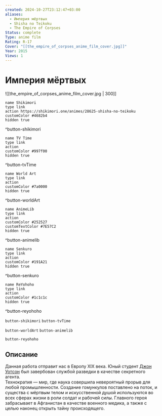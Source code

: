```yaml
---
created: 2024-10-27T23:12:47+03:00
aliases:
  - Империя мёртвых
  - Shisha no Teikoku
  - The Empire of Corpses
Status: complete
Type: anime film
Rating: R-17
Cover: "[[the_empire_of_corpses_anime_film_cover.jpg]]"
Year: 2015
Views: 1
---
```


# Империя мёртвых

![[the_empire_of_corpses_anime_film_cover.jpg | 300]]

```button
name Shikimori
type link
action https://shikimori.one/animes/28625-shisha-no-teikoku
customColor #4682b4
hidden true
```
^button-shikimori

```button
name TV Time
type link
action 
customColor #997f00
hidden true
```
^button-tvTime

```button
name World Art
type link
action 
customColor #7a0000
hidden true
```
^button-worldArt

```button
name AnimeLib
type link
action 
customColor #252527
customTextColor #7E57C2
hidden true
```
^button-animelib

```button
name Senkuro
type link
action 
customColor #191A21
hidden true
```
^button-senkuro

```button
name ReYohoho
type link
action 
customColor #1c1c1c
hidden true
```
^button-reyohoho



`button-shikimori` `button-tvTime`

`button-worldArt` `button-animelib`

`button-reyohoho`

## Описание

Данная работа отправит нас в Европу XIX века. Юный студент [Джон Уотсон](https://shikimori.one/characters/131802-john-h-watson) был завербован службой разведки в качестве секретного агента.  
Технократия — мир, где наука совершила невероятный прорыв для любой промышленности. Создание гомункулов поставлено на поток, и существа с мёртвым телом и искусственной душой используются во всех сферах жизни в роли солдат и рабочей силы. Главного героя забрасывает в Афганистан в качестве военного медика, а также с целью наконец открыть тайну происходящего.
